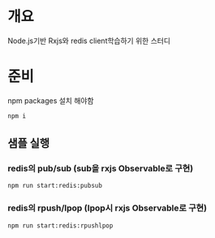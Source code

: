 # 개요
Node.js기반 Rxjs와 redis client학습하기 위한 스터디


# 준비
npm packages 설치 해야함

```sh
npm i
```

## 샘플 실행

### redis의 pub/sub (sub을 rxjs Observable로 구현)

```sh
npm run start:redis:pubsub
``` 

### redis의 rpush/lpop (lpop시 rxjs Observable로 구현)
```sh
npm run start:redis:rpushlpop
```